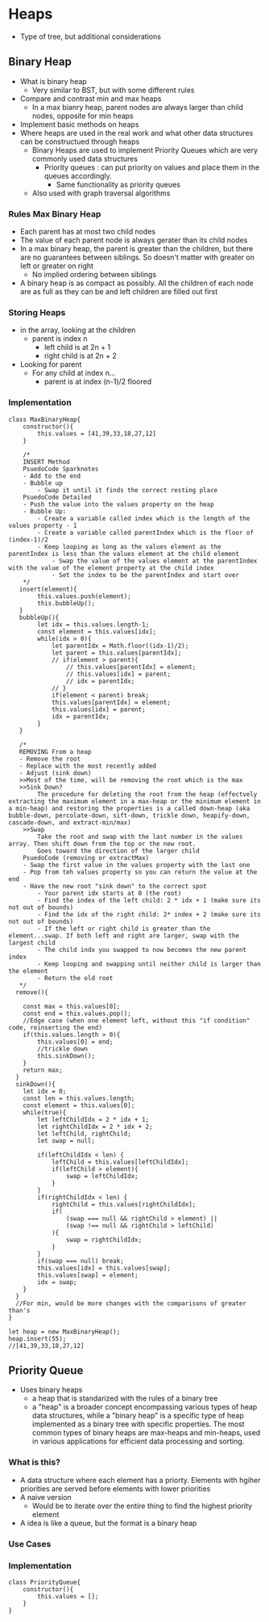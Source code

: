 # Heaps
- Type of tree, but additional considerations

## Binary Heap
- What is binary heap
    - Very similar to BST, but with some different rules
- Compare and contrast min and max heaps 
    - In a max bianry heap, parent nodes are always larger than child nodes, opposite for min heaps 
- Implement basic methods on heaps
- Where heaps are used in the real work and what other data structures can be constructued through heaps
    - Binary Heaps are used to implement Priority Queues which are very commonly used data structures
        - Priority queues : can put priority on values and place them in the queues accordingly.
            - Same functionality as priority queues
    - Also used with graph traversal algorithms

### Rules Max Binary Heap
- Each parent has at most two child nodes
- The value of each parent node is always gerater than its child nodes
- In a max binary heap, the parent is greater than the children, but there are no guarantees between siblings. So doesn't matter with greater on left or greater on right
    - No implied ordering between siblings
- A binary heap is as compact as possibly. All the children of each node are as full as they can be and left children are filled out first

### Storing Heaps
- in the array, looking at the children
    - parent is index n
        - left child is at 2n + 1
        - right child is at 2n + 2
- Looking for parent
    - For any child at index n...
        - parent is at index (n-1)/2 floored

### Implementation
```JS
class MaxBinaryHeap{
    constructor(){
        this.values = [41,39,33,18,27,12]
    }

    /*
    INSERT Method
    PsuedoCode Sparknotes
    - Add to the end
    - Bubble up
        - Swap it until it finds the correct resting place
    PsuedoCode Detailed
    - Push the value into the values property on the heap
    - Bubble Up:
        - Create a variable called index which is the length of the values property - 1
        - Create a variable called parentIndex which is the floor of (index-1)/2
        - Keep looping as long as the values element as the parentIndex is less than the values element at the child element 
            - Swap the value of the values element at the parentIndex with the value of the element property at the child index
            - Set the index to be the parentIndex and start over
    */
   insert(element){
        this.values.push(element);
        this.bubbleUp();
   }
   bubbleUp(){
        let idx = this.values.length-1;
        const element = this.values[idx];
        while(idx > 0){
            let parentIdx = Math.floor((idx-1)/2);
            let parent = this.values[parentIdx];
            // if(element > parent){
                // this.values[parentIdx] = element;
                // this.values[idx] = parent;
                // idx = parentIdx;
            // }
            if(element < parent) break;
            this.values[parentIdx] = element;
            this.values[idx] = parent;
            idx = parentIdx;
        }
   }

   /*
   REMOVING From a heap
   - Remove the root
   - Replace with the most recently added
   - Adjust (sink down)
   >>Most of the time, will be removing the root which is the max
   >>Sink Down?
        The procedure for deleting the root from the heap (effectvely extracting the maximum element in a max-heap or the minimum element in a min-heap) and restoring the properties is a called down-heap (aka bubble-down, percolate-down, sift-down, trickle down, heapify-down, cascade-down, and extract-min/max) 
    >>Swap 
        Take the root and swap with the last number in the values array. Then shift down from the top or the new root. 
        Goes toward the direction of the larger child
    PsuedoCode (removing or extractMax)
    - Swap the first value in the values property with the last one
    - Pop from teh values property so you can return the value at the end
    - Have the new root "sink down" to the correct spot
        - Your parent idx starts at 0 (the root)
        - Find the index of the left child: 2 * idx + 1 (make sure its not out of bounds)
        - Find the idx of the right child: 2* index + 2 (make sure its not out of bounds)
        - If the left or right child is greater than the element...swap. If both left and right are larger, swap with the largest child
        - The child indx you swapped to now becomes the new parent index
        - Keep looping and swapping until neither child is larger than the element
        - Return the old root
   */
  remove(){
      
    const max = this.values[0];
    const end = this.values.pop();
    //Edge case (when one element left, without this "if condition" code, reinserting the end)
    if(this.values.length > 0){
        this.values[0] = end;
        //trickle down
        this.sinkDown();
    }
    return max;
  }
  sinkDown(){
    let idx = 0;
    const len = this.values.length;
    const element = this.values[0];
    while(true){
        let leftChildIdx = 2 * idx + 1;
        let rightChildIdx = 2 * idx + 2;
        let leftChild, rightChild;
        let swap = null;

        if(leftChildIdx < len) {
            leftChild = this.values[leftChildIdx];
            if(leftChild > element){
                swap = leftChildIdx;
            }
        }
        if(rightChildIdx < len) {
            rightChild = this.values[rightChildIdx];
            if(
                (swap === null && rightChild > element) || 
                (swap !== null && rightChild > leftChild)
            ){
                swap = rightChildIdx;
            }
        }
        if(swap === null) break;
        this.values[idx] = this.values[swap];
        this.values[swap] = element;
        idx = swap;
    }
  }
  //For min, would be more changes with the comparisons of greater than's
}

let heap = new MaxBinaryHeap();
heap.insert(55);
//[41,39,33,18,27,12]
```

## Priority Queue
- Uses binary heaps
    - a heap that is standarized with the rules of a binary tree
    - a "heap" is a broader concept encompassing various types of heap data structures, 
    while a "binary heap" is a specific type of heap implemented as a binary tree with specific properties. 
    The most common types of binary heaps are max-heaps and min-heaps, used in various applications for efficient data processing and sorting.
### What is this?
- A data structure where each element has a priorty. Elements with hgiher priorities are served before elements with lower priorities
- A naive version
    - Would be to iterate over the entire thing to find the highest priority element
- A idea is like a queue, but the format is a binary heap
### Use Cases

### Implementation
```JS
class PriorityQueue{
    constructor(){
        this.values = [];
    }
}
```